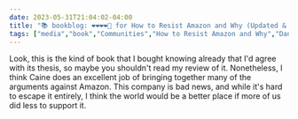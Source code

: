 ---date: 2023-05-31T21:04:02-04:00title: "📚 bookblog: ❤️❤️❤️❤️🖤 for How to Resist Amazon and Why (Updated & Expanded), by Danny Caine"tags: ["media","book","Communities","How to Resist Amazon and Why","Danny Caine","Amazon","independent bookstores","Jeff Bezos"]---Look, this is the kind of book that I bought knowing already that I'd agree with its thesis, so maybe you shouldn't read my review of it. Nonetheless, I think Caine does an excellent job of bringing together many of the arguments against Amazon. This company is bad news, and while it's hard to escape it entirely, I think the world would be a better place if more of us did less to support it.